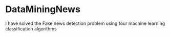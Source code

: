 # DataMiningNews
I have solved the Fake news detection problem using four machine learning classification algorithms

